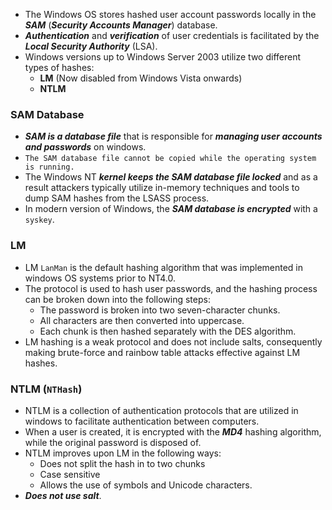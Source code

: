 - The Windows OS stores hashed user account passwords locally in the ***SAM*** (***Security Accounts Manager***) database. 
- ***Authentication*** and ***verification*** of user credentials is facilitated by the ***Local Security Authority*** (LSA).
- Windows versions up to Windows Server 2003 utilize two different types of hashes:
	- **LM** (Now disabled from Windows Vista onwards)
	- **NTLM**

### SAM Database
- ***SAM is a database file*** that is responsible for ***managing user accounts and passwords*** on windows.
- `The SAM database file cannot be copied while the operating system is running.`
- The Windows NT ***kernel keeps the SAM database file locked*** and as a result attackers typically utilize in-memory techniques and tools to dump SAM hashes from the LSASS process.
- In modern version of Windows, the ***SAM database is encrypted*** with a `syskey`.

### LM 
- LM `LanMan` is the default hashing algorithm that was implemented in windows OS systems prior to NT4.0.
- The protocol is used to hash user passwords, and the hashing process can be broken down into the following steps:
	- The password is broken into two seven-character chunks.
	- All characters are then converted into uppercase.
	- Each chunk is then hashed separately with the DES algorithm.
- LM hashing is a weak protocol and does not include salts, consequently making brute-force and rainbow table attacks effective against LM hashes.

### NTLM (`NTHash`)
- NTLM is a collection of authentication protocols that are utilized in windows to facilitate authentication between computers.
- When a user is created, it is encrypted with the ***MD4*** hashing algorithm, while the original password is disposed of.
- NTLM improves upon LM in the following ways:
	- Does not split the hash in to two chunks
	- Case sensitive
	- Allows the use of symbols and Unicode characters.
- ***Does not use salt***.
